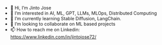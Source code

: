 - 👋 Hi, I’m Jinto Jose
- 👀 I’m interested in AI, ML, GPT, LLMs, MLOps, Distributed Computing
- 🌱 I’m currently learning Stable Diffusion, LangChain.
- 💞️ I’m looking to collaborate on ML based projects
- 📫 How to reach me on Linkedin: https://www.linkedin.com/in/jintojose72/

<!---
jj701/jj701 is a ✨ special ✨ repository because its `README.md` (this file) appears on your GitHub profile.
You can click the Preview link to take a look at your changes.
--->
